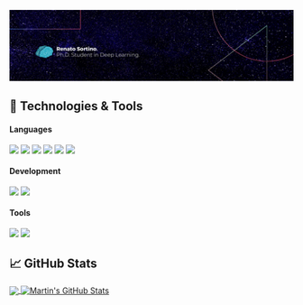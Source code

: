 [![Header](https://raw.githubusercontent.com/rensortino/rensortino/main/banner.png "Header")](https://some-url.dev/)


## 🔧 Technologies & Tools

#### Languages
![](https://img.shields.io/badge/-Python-3776AB?style=flat&logo=python&logoColor=white)
![](https://img.shields.io/badge/-Pytorch-EE4C2C?style=flat&logo=pytorch&logoColor=white)
![](https://img.shields.io/badge/-C++-00599C?style=flat&logo=c%2B%2B&logoColor=white)
![](https://img.shields.io/badge/-JavaScript-F7DF1E?style=flat&logo=javascript&logoColor=3c3c3c)
![](https://img.shields.io/badge/-React-61DAFB?style=flat&logo=react&logoColor=3c3c3c)
![](https://img.shields.io/badge/-GoLang-007d9c?style=flat&logo=go&logoColor=white)

#### Development
![](https://img.shields.io/badge/-Visual_Studio_Code-007ACC?style=flat&logo=visual-studio-code&logoColor=white)
![](https://img.shields.io/badge/-Jupyter-F37726?style=flat&logo=jupyter&logoColor=white)

#### Tools
![](https://img.shields.io/badge/-Kubernetes-2E6CE6?logo=kubernetes&logoColor=white&style=flat)
![](https://img.shields.io/badge/-Elastic_Stack-00BFB3?logo=elastic-stack&logoColor=white&style=flat)

## &#x1f4c8; GitHub Stats

<a href="https://github.com/rensortino/rensortino">
  <img align="center" src="https://github-readme-stats.vercel.app/api/top-langs/?username=rensortino&hide=java,html&title_color=ffffff&text_color=c9cacc&icon_color=2bbc8a&bg_color=1d1f21" />
</a>
<a href="https://github.com/rensortino/rensortino">
  <img align="center" src="https://github-readme-stats.vercel.app/api?username=rensortino&show_icons=true&line_height=27&count_private=true&title_color=ffffff&text_color=c9cacc&icon_color=2bbc8a&bg_color=1d1f21" alt="Martin's GitHub Stats" />
</a>
